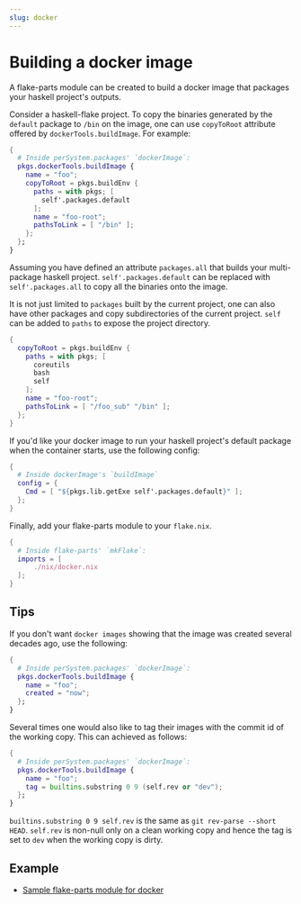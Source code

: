 ```yaml
---
slug: docker
---
```


# Building a docker image

A flake-parts module can be created to build a docker image that packages your haskell project's outputs.

Consider a haskell-flake project. To copy the binaries generated by the `default` package to `/bin` on the image,  one can use `copyToRoot` attribute offered by `dockerTools.buildImage`. For example:

```nix
{
  # Inside perSystem.packages' `dockerImage`:
  pkgs.dockerTools.buildImage {
    name = "foo";
    copyToRoot = pkgs.buildEnv {
      paths = with pkgs; [
        self'.packages.default
      ];
      name = "foo-root";
      pathsToLink = [ "/bin" ];
    };
  };
}
```
Assuming you have defined an attribute `packages.all` that builds your multi-package haskell project. `self'.packages.default` can be replaced with `self'.packages.all` to copy all the binaries onto the image.

It is not just limited to `packages` built by the current project, one can also have other packages and copy subdirectories of the current project. `self` can be added to `paths` to expose the project directory. 
```nix
{
  copyToRoot = pkgs.buildEnv {
    paths = with pkgs; [
      coreutils
      bash
      self
    ];
    name = "foo-root";
    pathsToLink = [ "/foo_sub" "/bin" ];
  };
}
```
If you'd like your docker image to run your haskell project's default package when the container starts, use the following config:
```nix
{
  # Inside dockerImage's `buildImage`
  config = {
    Cmd = [ "${pkgs.lib.getExe self'.packages.default}" ];
  };
}
```

Finally, add your flake-parts module to your `flake.nix`.
```nix
{
  # Inside flake-parts' `mkFlake`:
  imports = [
      ./nix/docker.nix
  ];
}
```

## Tips

If you don't want `docker images` showing that the image was created several decades ago, use the following:
```nix
{
  # Inside perSystem.packages' `dockerImage`:
  pkgs.dockerTools.buildImage {
    name = "foo";
    created = "now";
  };
}
```

Several times one would also like to tag their images with the commit id of the working copy. This can achieved as follows:

```nix
{
  # Inside perSystem.packages' `dockerImage`:
  pkgs.dockerTools.buildImage {
    name = "foo";
    tag = builtins.substring 0 9 (self.rev or "dev");
  };
}
```
`builtins.substring 0 9 self.rev` is the same as `git rev-parse --short HEAD`. `self.rev` is non-null only on a clean working copy and hence the tag is set to `dev` when the working copy is dirty.


## Example

- [Sample flake-parts module for docker](https://github.com/nammayatri/nammayatri/pull/14/files#diff-18ea3dd9a6a84702796b8dac608d0cad8e396a7c2e8c52732fcb7e5f52d1b0b9)
